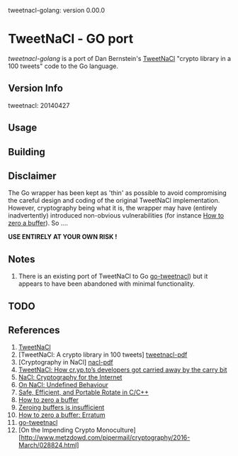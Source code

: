 tweetnacl-golang: version 0.00.0 

# TweetNaCl - GO port

*tweetnacl-golang* is a port of Dan Bernstein's [TweetNaCl][tweetnacl] "crypto library in a 100 tweets" code to 
the Go language.

Version Info
------------
tweetnacl: 20140427

Usage
-----


Building
--------


Disclaimer
----------
The Go wrapper has been kept as 'thin' as possible to avoid compromising the careful design
and coding of the original TweetNaCl implementation. However, cryptography being what it is, 
the wrapper may have (entirely inadvertently) introduced non-obvious vulnerabilities (for 
instance [How to zero a buffer][daemonology]). So ....

**USE ENTIRELY AT YOUR OWN RISK !**

Notes
-----
1. There is an existing port of TweetNaCl to Go [go-tweetnacl][go-tweetnacl]) but it appears to have
   been abandoned with minimal functionality.

TODO
----


References
----------

1.  [TweetNaCl][tweetnacl]
2.  [TweetNaCl: A crypto library in 100 tweets] [tweetnacl-pdf]
3.  [Cryptography in NaCl] [nacl-pdf]
4.  [TweetNaCl: How cr.yp.to’s developers got carried away by the carry bit][carrybitbug]
5.  [NaCl: Cryptography for the Internet][slides]
6.  [On NaCl: Undefined Behaviour][ciawof]
7.  [Safe, Efficient, and Portable Rotate in C/C++][regehr]
8.  [How to zero a buffer][daemonology]
9.  [Zeroing buffers is insufficient][daemonology2]
10. [How to zero a buffer: Erratum][daemonology3]
11. [go-tweetnacl][go-tweetnacl]
12. [On the Impending Crypto Monoculture][http://www.metzdowd.com/pipermail/cryptography/2016-March/028824.html]

[tweetnacl]:     http://tweetnacl.cr.yp.to
[tweetnacl-pdf]: http://tweetnacl.cr.yp.to/tweetnacl-20131229.pdf
[nacl-pdf]:      http://cr.yp.to/highspeed/naclcrypto-20090310.pdf
[carrybitbug]:   http://blog.skylable.com/2014/05/tweetnacl-carrybit-bug
[slides]:        http://cryptojedi.org/peter/data/tenerife-20130121.pdf
[ciawof]:        http://coderinaworldofcode.blogspot.com/2014/03/on-nacl.html
[regehr]:        http://blog.regehr.org/archives/1063
[daemonology]:   http://www.daemonology.net/blog/2014-09-04-how-to-zero-a-buffer.html
[daemonology2]:  http://www.daemonology.net/blog/2014-09-06-zeroing-buffers-is-insufficient.html
[daemonology3]:  http://www.daemonology.net/blog/2014-09-05-erratum.html
[go-tweetnacl]:  https://github.com/keybase/go-tweetnacl
